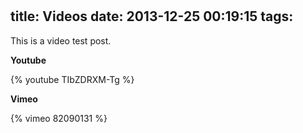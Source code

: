 # 

title: Videos
date: 2013-12-25 00:19:15
tags:
---

This is a video test post.

**Youtube**

{% youtube TIbZDRXM-Tg %}

**Vimeo**

{% vimeo 82090131 %}
